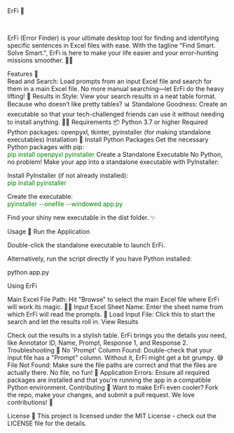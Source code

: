 ErFi 🚀

<br>

ErFi (Error Finder) is your ultimate desktop tool for finding and identifying specific sentences in Excel files with ease. With the tagline "Find Smart. Solve Smart.", ErFi is here to make your life easier and your error-hunting missions smoother. 🕵️‍♂️

Features 🌟<br>
Read and Search: Load prompts from an input Excel file and search for them in a main Excel file. No more manual searching—let ErFi do the heavy lifting! 💪
Results in Style: View your search results in a neat table format. Because who doesn’t like pretty tables? 📊
Standalone Goodness: Create an executable so that your tech-challenged friends can use it without needing to install anything. 🧑‍💻
Requirements 📦
Python 3.7 or higher
Required Python packages: openpyxl, tkinter, pyinstaller (for making standalone executables)
Installation 🎉
Install Python Packages
Get the necessary Python packages with pip: <br> <font color="green">
pip install openpyxl pyinstaller</font>
Create a Standalone Executable
No Python, no problem! Make your app into a standalone executable with PyInstaller:

Install PyInstaller (if not already installed):<br> <font color="green">
pip install pyinstaller</font>

Create the executable:<br> <font color="green">
pyinstaller --onefile --windowed app.py </font>

Find your shiny new executable in the dist folder. ✨

Usage 🚀
Run the Application

Double-click the standalone executable to launch ErFi.

Alternatively, run the script directly if you have Python installed:

python app.py

Using ErFi

Main Excel File Path: Hit "Browse" to select the main Excel file where ErFi will work its magic. 🧙‍♂️
Input Excel Sheet Name: Enter the sheet name from which ErFi will read the prompts. 📝
Load Input File: Click this to start the search and let the results roll in.
View Results

Check out the results in a stylish table. ErFi brings you the details you need, like Annotator ID, Name, Prompt, Response 1, and Response 2.
Troubleshooting 🤔
No 'Prompt' Column Found: Double-check that your input file has a "Prompt" column. Without it, ErFi might get a bit grumpy. 😅
File Not Found: Make sure the file paths are correct and that the files are actually there. No file, no fun! 🎉
Application Errors: Ensure all required packages are installed and that you're running the app in a compatible Python environment.
Contributing 🤝
Want to make ErFi even cooler? Fork the repo, make your changes, and submit a pull request. We love contributions! 💖

License 📝
This project is licensed under the MIT License - check out the LICENSE file for the details.

